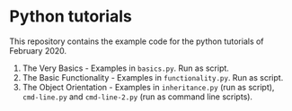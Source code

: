 # Python tutorials
This repository contains the example code for the python tutorials of February 2020.

1. The Very Basics - Examples in ```basics.py```. Run as script. 
2. The Basic Functionality - Examples in ```functionality.py```. Run as script.
3. The Object Orientation - Examples in ```inheritance.py``` (run as script), ```cmd-line.py``` and ```cmd-line-2.py``` (run as command line scripts).
